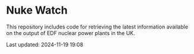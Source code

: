 # Nuke Watch

This repository includes code for retrieving the latest information available on the output of EDF nuclear power plants in the UK.

Last updated: 2024-11-19 19:08